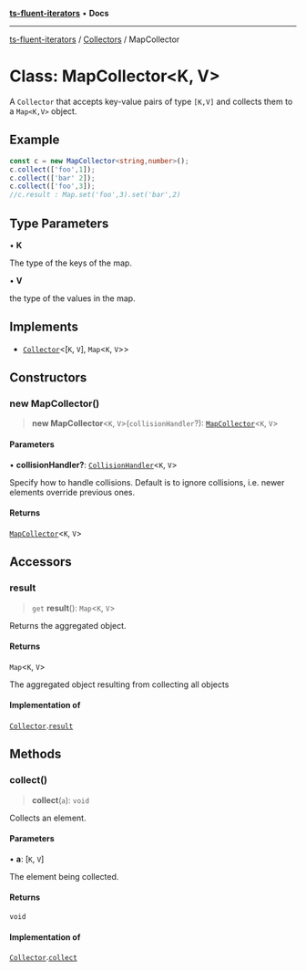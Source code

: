 [**ts-fluent-iterators**](../../../README.md) • **Docs**

---

[ts-fluent-iterators](../../../README.md) / [Collectors](../README.md) / MapCollector

# Class: MapCollector\<K, V\>

A `Collector` that accepts key-value pairs of type `[K,V]` and collects them to a `Map<K,V>` object.

## Example

```ts
const c = new MapCollector<string,number>();
c.collect(['foo',1]);
c.collect(['bar' 2]);
c.collect(['foo',3]);
//c.result : Map.set('foo',3).set('bar',2)
```

## Type Parameters

• **K**

The type of the keys of the map.

• **V**

the type of the values in the map.

## Implements

- [`Collector`](../interfaces/Collector.md)\<[`K`, `V`], `Map`\<`K`, `V`\>\>

## Constructors

### new MapCollector()

> **new MapCollector**\<`K`, `V`\>(`collisionHandler`?): [`MapCollector`](MapCollector.md)\<`K`, `V`\>

#### Parameters

• **collisionHandler?**: [`CollisionHandler`](../../../type-aliases/CollisionHandler.md)\<`K`, `V`\>

Specify how to handle collisions. Default is to ignore collisions, i.e. newer elements override previous ones.

#### Returns

[`MapCollector`](MapCollector.md)\<`K`, `V`\>

## Accessors

### result

> `get` **result**(): `Map`\<`K`, `V`\>

Returns the aggregated object.

#### Returns

`Map`\<`K`, `V`\>

The aggregated object resulting from collecting all objects

#### Implementation of

[`Collector`](../interfaces/Collector.md).[`result`](../interfaces/Collector.md#result)

## Methods

### collect()

> **collect**(`a`): `void`

Collects an element.

#### Parameters

• **a**: [`K`, `V`]

The element being collected.

#### Returns

`void`

#### Implementation of

[`Collector`](../interfaces/Collector.md).[`collect`](../interfaces/Collector.md#collect)
